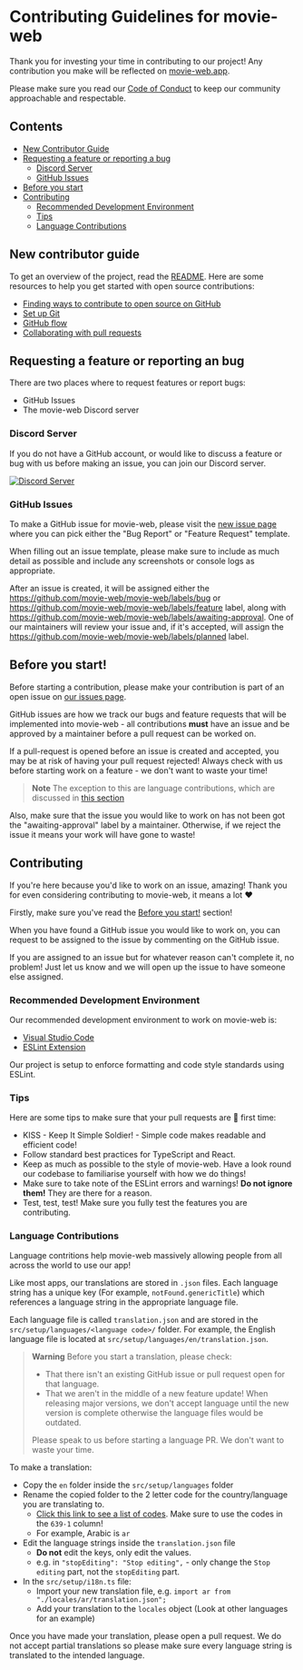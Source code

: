 # Contributing Guidelines for movie-web

Thank you for investing your time in contributing to our project! Any contribution you make will be reflected on [movie-web.app](https://movie-web.app).

Please make sure you read our [Code of Conduct](./CODE_OF_CONDUCT.md) to keep our community approachable and respectable.

## Contents
 - [New Contributor Guide](#new-contributor-guide)
 - [Requesting a feature or reporting a bug](#requesting-a-feature-or-reporting-an-bug)
   - [Discord Server](#discord-server)
   - [GitHub Issues](#github-issues)
 - [Before you start](#before-you-start)
 - [Contributing](#before-you-start)
   - [Recommended Development Environment](#recommended-development-environment)
   - [Tips](#tips)
   - [Language Contributions](#language-contributions)

## New contributor guide

To get an overview of the project, read the [README](README.md). Here are some resources to help you get started with open source contributions:

- [Finding ways to contribute to open source on GitHub](https://docs.github.com/en/get-started/exploring-projects-on-github/finding-ways-to-contribute-to-open-source-on-github)
- [Set up Git](https://docs.github.com/en/get-started/quickstart/set-up-git)
- [GitHub flow](https://docs.github.com/en/get-started/quickstart/github-flow)
- [Collaborating with pull requests](https://docs.github.com/en/github/collaborating-with-pull-requests)


## Requesting a feature or reporting an bug
There are two places where to request features or report bugs:
 - GitHub Issues
 - The movie-web Discord server

### Discord Server
If you do not have a GitHub account, or would like to discuss a feature or bug with us before making an issue, you can join our Discord server.

<a href="https://discord.movie-web.app"><img src="https://discordapp.com/api/guilds/871713465100816424/widget.png?style=banner2" alt="Discord Server"></a>

### GitHub Issues
To make a GitHub issue for movie-web, please visit the [new issue page](https://github.com/movie-web/movie-web/issues/new/choose) where you can pick either the "Bug Report" or "Feature Request" template.

When filling out an issue template, please make sure to include as much detail as possible and include any screenshots or console logs as appropriate.

After an issue is created, it will be assigned either the https://github.com/movie-web/movie-web/labels/bug or https://github.com/movie-web/movie-web/labels/feature label, along with https://github.com/movie-web/movie-web/labels/awaiting-approval. One of our maintainers will review your issue and, if it's accepted, will assign the https://github.com/movie-web/movie-web/labels/planned label.

## Before you start!
Before starting a contribution, please make your contribution is part of an open issue on [our issues page](https://github.com/movie-web/movie-web/issues). 

GitHub issues are how we track our bugs and feature requests that will be implemented into movie-web - all contributions **must** have an issue and be approved by a maintainer before a pull request can be worked on.

If a pull-request is opened before an issue is created and accepted, you may be at risk of having your pull request rejected! Always check with us before starting work on a feature - we don't want to waste your time!

> **Note**
> The exception to this are language contributions, which are discussed in [this section](#language-contributions)

Also, make sure that the issue you would like to work on has not been got the "awaiting-approval" label by a maintainer. Otherwise, if we reject the issue it means your work will have gone to waste!

## Contributing
If you're here because you'd like to work on an issue, amazing! Thank you for even considering contributing to movie-web, it means a lot :heart:

Firstly, make sure you've read the [Before you start!](#before-you-start) section!

When you have found a GitHub issue you would like to work on, you can request to be assigned to the issue by commenting on the GitHub issue.

If you are assigned to an issue but for whatever reason can't complete it, no problem! Just let us know and we will open up the issue to have someone else assigned.

### Recommended Development Environment
Our recommended development environment to work on movie-web is:
- [Visual Studio Code](https://code.visualstudio.com/)
- [ESLint Extension](https://marketplace.visualstudio.com/items?itemName=dbaeumer.vscode-eslint)

Our project is setup to enforce formatting and code style standards using ESLint. 

### Tips
Here are some tips to make sure that your pull requests are :pinched_fingers: first time:

- KISS - Keep It Simple Soldier! - Simple code makes readable and efficient code!
- Follow standard best practices for TypeScript and React.
- Keep as much as possible to the style of movie-web. Have a look round our codebase to familiarise yourself with how we do things!
- Make sure to take note of the ESLint errors and warnings! **Do not ignore them!** They are there for a reason.
- Test, test, test! Make sure you fully test the features you are contributing.

### Language Contributions
Language contritions help movie-web massively allowing people from all across the world to use our app!

Like most apps, our translations are stored in `.json` files. Each language string has a unique key (For example, `notFound.genericTitle`) which references a language string in the appropriate language file.

Each language file is called `translation.json` and are stored in the `src/setup/languages/<language code>/` folder. For example, the English language file is located at `src/setup/languages/en/translation.json`.

> **Warning**
> Before you start a translation, please check:
> - That there isn't an existing GitHub issue or pull request open for that language.
> - That we aren't in the middle of a new feature update! When releasing major versions, we don't accept language until the new version is complete otherwise the language files would be outdated.
>
> Please speak to us before starting a language PR. We don't want to waste your time.

To make a translation:
 - Copy the `en` folder inside the `src/setup/languages` folder
 - Rename the copied folder to the 2 letter code for the country/language you are translating to.
   - [Click this link to see a list of codes](https://en.wikipedia.org/wiki/List_of_ISO_639-1_codes). Make sure to use the codes in the `639-1` column!
   - For example, Arabic is `ar` 
 - Edit the language strings inside the `translation.json` file
   - **Do not** edit the keys, only edit the values.
   - e.g. in `"stopEditing": "Stop editing",` - only change the `Stop editing` part, not the `stopEditing` part.
 - In the `src/setup/i18n.ts` file:
   - Import your new translation file, e.g. `import ar from "./locales/ar/translation.json";`
   - Add your translation to the `locales` object (Look at other languages for an example)

Once you have made your translation, please open a pull request. We do not accept partial translations so please make sure every language string is translated to the intended language.
